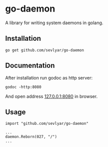 go-daemon
=========

A library for writing system daemons in golang.

Installation
------------

	go get github.com/sevlyar/go-daemon

Documentation
-------------

After installation run godoc as http server:

	godoc -http:8080

And open address [127.0.0.1:8080](127.0.0.1:8080) in browser.

Usage
-----

	import "github.com/sevlyar/go-daemon"

	...
	daemon.Reborn(027, "/")
	...